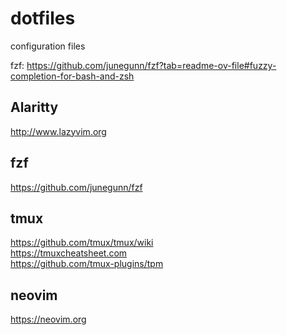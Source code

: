 # dotfiles 

configuration files

fzf: 
https://github.com/junegunn/fzf?tab=readme-ov-file#fuzzy-completion-for-bash-and-zsh


## Alaritty

http://www.lazyvim.org

## fzf
https://github.com/junegunn/fzf


## tmux 
 https://github.com/tmux/tmux/wiki  
 https://tmuxcheatsheet.com  
 https://github.com/tmux-plugins/tpm  

## neovim 
https://neovim.org

